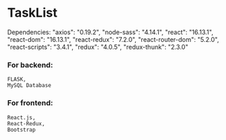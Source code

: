 # TaskList
Dependencies:
    "axios": "0.19.2",
    "node-sass": "4.14.1",
    "react": "16.13.1",
    "react-dom": "16.13.1",
    "react-redux": "7.2.0",
    "react-router-dom": "5.2.0",
    "react-scripts": "3.4.1",
    "redux": "4.0.5",
    "redux-thunk": "2.3.0"

### For backend:
    FLASK,
    MySQL Database

### For frontend:
    React.js,
    React-Redux,
    Bootstrap
